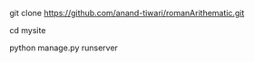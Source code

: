 git clone https://github.com/anand-tiwari/romanArithematic.git

cd mysite

python manage.py runserver
